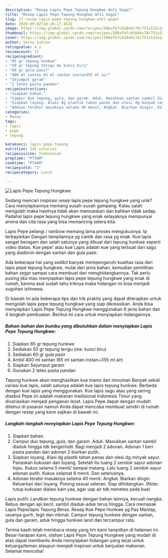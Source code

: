 ```yaml
---
description: "Resep Lapis Pepe Tepung Hungkwe Anti Gagal"
title: "Resep Lapis Pepe Tepung Hungkwe Anti Gagal"
slug: 17-resep-lapis-pepe-tepung-hungkwe-anti-gagal
date: 2020-09-02T10:26:17.953Z
image: https://img-global.cpcdn.com/recipes/58bafbfc8184dc70/751x532cq70/lapis-pepe-tepung-hungkwe-foto-resep-utama.jpg
thumbnail: https://img-global.cpcdn.com/recipes/58bafbfc8184dc70/751x532cq70/lapis-pepe-tepung-hungkwe-foto-resep-utama.jpg
cover: https://img-global.cpcdn.com/recipes/58bafbfc8184dc70/751x532cq70/lapis-pepe-tepung-hungkwe-foto-resep-utama.jpg
author: Verna Sutton
ratingvalue: 4.2
reviewcount: 15
recipeingredient:
- "85 gr tepung hunkwe"
- "50 gr tepung terigu me kunci biru"
- "60 gr gula pasir"
- "400 ml santan 65 ml santan instan355 ml air"
- "Sejumput garam"
- "2 tetes pasta pandan"
recipeinstructions:
- "Siapkan bahan."
- "Campur duo tepung, gula, dan garam. Aduk. Masukkan santan sambil diaduk hingga tdk bergerindil. Bagi menjadi 2 adonan. Adonan 1 beri pasta pandan dan adonan 2 biarkan putih."
- "Siapkan loyang. Alasi dg plastik tahan panas dan olesi dg minyak sayur. Panaskan kukusan dan loyang. Setelah itu tuang 2 sendok sayur adonan hijau. Kukus selama 5 menit/ sampai matang. Lalu tuang 2 sendok sayur adonan putih. Kukus selamat 8 menit. Dan seterusnya."
- "Adonan terahir masaknya selama 40 menit. Angkat. Biarkan dingin. Keluarkan dari loyang. Potong sesuai seleran. Siap dihidangkan. (Note: tutup kukusan dialasi kain yaa, agar uap air tdk menetes pada kue)"
categories:
- Resep
tags:
- lapis
- pepe
- tepung

katakunci: lapis pepe tepung 
nutrition: 242 calories
recipecuisine: Indonesian
preptime: "PT36M"
cooktime: "PT44M"
recipeyield: "3"
recipecategory: Lunch

---
```



![Lapis Pepe Tepung Hungkwe](https://img-global.cpcdn.com/recipes/58bafbfc8184dc70/751x532cq70/lapis-pepe-tepung-hungkwe-foto-resep-utama.jpg)

Sedang mencari inspirasi resep lapis pepe tepung hungkwe yang unik? Cara menyiapkannya memang susah-susah gampang. Kalau salah mengolah maka hasilnya tidak akan memuaskan dan bahkan tidak sedap. Padahal lapis pepe tepung hungkwe yang enak selayaknya mempunyai aroma dan cita rasa yang bisa memancing selera kita.

Lapis Pepe pelangi / rainbow memang lama proses mengukusnya. tp terbayarkan Dangan tampilannya yg cantik dan rasa yg enak. Kue lapis sangat beragam dan salah satunya yang dibuat dari tepung hunkwe seperti video diatas. Kue pepe&#39; atau kue Lapis adalah kue yang terbuat dari sagu yang diadonin dengan santan dan gula pasir.

Ada beberapa hal yang sedikit banyak mempengaruhi kualitas rasa dari lapis pepe tepung hungkwe, mulai dari jenis bahan, kemudian pemilihan bahan segar sampai cara membuat dan menghidangkannya. Tak perlu pusing jika mau menyiapkan lapis pepe tepung hungkwe yang enak di rumah, karena asal sudah tahu triknya maka hidangan ini bisa menjadi suguhan istimewa.


Di bawah ini ada beberapa tips dan trik praktis yang dapat diterapkan untuk mengolah lapis pepe tepung hungkwe yang siap dikreasikan. Anda bisa menyiapkan Lapis Pepe Tepung Hungkwe menggunakan 6 jenis bahan dan 4 langkah pembuatan. Berikut ini cara untuk menyiapkan hidangannya.

<!--inarticleads1-->

##### Bahan-bahan dan bumbu yang dibutuhkan dalam menyiapkan Lapis Pepe Tepung Hungkwe:

1. Siapkan 85 gr tepung hunkwe
1. Sediakan 50 gr tepung terigu (me: kunci biru)
1. Sediakan 60 gr gula pasir
1. Ambil 400 ml santan (65 ml santan instan+355 ml air)
1. Siapkan Sejumput garam
1. Gunakan 2 tetes pasta pandan


Tepung hunkwe akan menghasilkan kue manis dan minuman Banyak sekali variasi kue lapis, salah satunya adalah kue lapis tepung hunkwe. Berbeda dengan kue lapis yang menggunakan. Kue lapis sagu atau yang sering disebut Pepe ini adalah makanan tradisional Indonesia Timur yang divariasikan menjadi penganan lezat. Lapis Pepe dapat dengan mudah ditemui di pasaran namun Anda dapat mencoba membuat sendiri di rumah dengan resep yang kami sajikan di bawah ini. 

<!--inarticleads2-->

##### Langkah-langkah menyiapkan Lapis Pepe Tepung Hungkwe:

1. Siapkan bahan.
1. Campur duo tepung, gula, dan garam. Aduk. Masukkan santan sambil diaduk hingga tdk bergerindil. Bagi menjadi 2 adonan. Adonan 1 beri pasta pandan dan adonan 2 biarkan putih.
1. Siapkan loyang. Alasi dg plastik tahan panas dan olesi dg minyak sayur. Panaskan kukusan dan loyang. Setelah itu tuang 2 sendok sayur adonan hijau. Kukus selama 5 menit/ sampai matang. Lalu tuang 2 sendok sayur adonan putih. Kukus selamat 8 menit. Dan seterusnya.
1. Adonan terahir masaknya selama 40 menit. Angkat. Biarkan dingin. Keluarkan dari loyang. Potong sesuai seleran. Siap dihidangkan. (Note: tutup kukusan dialasi kain yaa, agar uap air tdk menetes pada kue)


Lapis putih: Larutkan tepung hunkwe dengan bahan lainnya, kecuali nangka. Rebus dengan api kecil, sambil diaduk-aduk terus hingga. Cara memasak Lapis Pepe/lapis Tepung Beras. Resep Kue Pepe Hunkwe yg Pas Mantap, rasanya gurih, legit dan nikmat. Campur tepung hunkwe dengan santan, gula dan garam, aduk hingga hunkwe larut dan tercampur rata. 

Terima kasih telah membaca resep yang tim kami tampilkan di halaman ini. Besar harapan kami, olahan Lapis Pepe Tepung Hungkwe yang mudah di atas dapat membantu Anda menyiapkan hidangan yang lezat untuk keluarga/teman ataupun menjadi inspirasi untuk berjualan makanan. Selamat mencoba!
